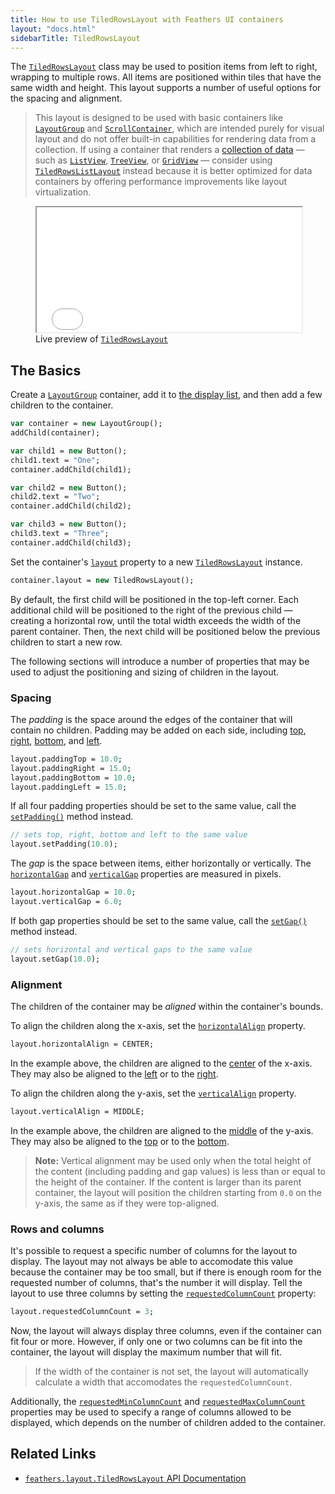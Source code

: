 ```yaml
---
title: How to use TiledRowsLayout with Feathers UI containers
layout: "docs.html"
sidebarTitle: TiledRowsLayout
---
```


The [`TiledRowsLayout`](https://api.feathersui.com/current/feathers/layout/TiledRowsLayout.html) class may be used to position items from left to right, wrapping to multiple rows. All items are positioned within tiles that have the same width and height. This layout supports a number of useful options for the spacing and alignment.

> This layout is designed to be used with basic containers like [`LayoutGroup`](./layout-group.md) and [`ScrollContainer`](./scroll-container.md), which are intended purely for visual layout and do not offer built-in capabilities for rendering data from a collection. If using a container that renders a [collection of data](./data-collections.md) — such as [`ListView`](./list-view.md), [`TreeView`](./tree-view.md), or [`GridView`](./grid-view.md) — consider using [`TiledRowsListLayout`](./tiled-rows-list-layout.md) instead because it is better optimized for data containers by offering performance improvements like layout virtualization.

<figure>
<iframe src="/learn/haxe-openfl/samples/tiled-rows-layout.html" width="100%" height="200"></iframe>
<figcaption>Live preview of <a href="https://api.feathersui.com/current/feathers/layout/TiledRowsLayout.html"><code>TiledRowsLayout</code></a></figcaption>
</figure>

## The Basics

Create a [`LayoutGroup`](./layout-group.md) container, add it to [the display list](https://books.openfl.org/openfl-developers-guide/display-programming/basics-of-display-programming.html), and then add a few children to the container.

```haxe
var container = new LayoutGroup();
addChild(container);

var child1 = new Button();
child1.text = "One";
container.addChild(child1);

var child2 = new Button();
child2.text = "Two";
container.addChild(child2);

var child3 = new Button();
child3.text = "Three";
container.addChild(child3);
```

Set the container's [`layout`](https://api.feathersui.com/current/feathers/layout/feathers/controls/LayoutGroup.html#layout) property to a new [`TiledRowsLayout`](https://api.feathersui.com/current/feathers/layout/TiledRowsLayout.html) instance.

```haxe
container.layout = new TiledRowsLayout();
```

By default, the first child will be positioned in the top-left corner. Each additional child will be positioned to the right of the previous child — creating a horizontal row, until the total width exceeds the width of the parent container. Then, the next child will be positioned below the previous children to start a new row.

The following sections will introduce a number of properties that may be used to adjust the positioning and sizing of children in the layout.

### Spacing

The _padding_ is the space around the edges of the container that will contain no children. Padding may be added on each side, including [top](https://api.feathersui.com/current/feathers/layout/TiledRowsLayout.html#paddingTop), [right](https://api.feathersui.com/current/feathers/layout/TiledRowsLayout.html#paddingRight), [bottom](https://api.feathersui.com/current/feathers/layout/TiledRowsLayout.html#paddingBottom), and [left](https://api.feathersui.com/current/feathers/layout/TiledRowsLayout.html#paddingLeft).

```haxe
layout.paddingTop = 10.0;
layout.paddingRight = 15.0;
layout.paddingBottom = 10.0;
layout.paddingLeft = 15.0;
```

If all four padding properties should be set to the same value, call the [`setPadding()`](https://api.feathersui.com/current/feathers/layout/TiledRowsLayout.html#setPadding) method instead.

```haxe
// sets top, right, bottom and left to the same value
layout.setPadding(10.0);
```

The _gap_ is the space between items, either horizontally or vertically. The [`horizontalGap`](https://api.feathersui.com/current/feathers/layout/TiledRowsLayout.html#horizontalGap) and [`verticalGap`](https://api.feathersui.com/current/feathers/layout/TiledRowsLayout.html#verticalGap) properties are measured in pixels.

```haxe
layout.horizontalGap = 10.0;
layout.verticalGap = 6.0;
```

If both gap properties should be set to the same value, call the [`setGap()`](https://api.feathersui.com/current/feathers/layout/TiledRowsLayout.html#setGap) method instead.

```haxe
// sets horizontal and vertical gaps to the same value
layout.setGap(10.0);
```

### Alignment

The children of the container may be _aligned_ within the container's bounds.

To align the children along the x-axis, set the [`horizontalAlign`](https://api.feathersui.com/current/feathers/layout/TiledRowsLayout.html#horizontalAlign) property.

```haxe
layout.horizontalAlign = CENTER;
```

In the example above, the children are aligned to the [center](https://api.feathersui.com/current/feathers/layout/HorizontalAlign.html#CENTER) of the x-axis. They may also be aligned to the [left](https://api.feathersui.com/current/feathers/layout/HorizontalAlign.html#LEFT) or to the [right](https://api.feathersui.com/current/feathers/layout/HorizontalAlign.html#RIGHT).

To align the children along the y-axis, set the [`verticalAlign`](https://api.feathersui.com/current/feathers/layout/TiledRowsLayout.html#verticalAlign) property.

```haxe
layout.verticalAlign = MIDDLE;
```

In the example above, the children are aligned to the [middle](https://api.feathersui.com/current/feathers/layout/VerticalAlign.html#MIDDLE) of the y-axis. They may also be aligned to the [top](https://api.feathersui.com/current/feathers/layout/VerticalAlign.html#TOP) or to the [bottom](https://api.feathersui.com/current/feathers/layout/VerticalAlign.html#BOTTOM).

> **Note:** Vertical alignment may be used only when the total height of the content (including padding and gap values) is less than or equal to the height of the container. If the content is larger than its parent container, the layout will position the children starting from `0.0` on the y-axis, the same as if they were top-aligned.

### Rows and columns

It's possible to request a specific number of columns for the layout to display. The layout may not always be able to accomodate this value because the container may be too small, but if there is enough room for the requested number of columns, that's the number it will display. Tell the layout to use three columns by setting the [`requestedColumnCount`](https://api.feathersui.com/current/feathers/layout/TiledRowsLayout.html#requestedColumnCount) property:

```haxe
layout.requestedColumnCount = 3;
```

Now, the layout will always display three columns, even if the container can fit four or more. However, if only one or two columns can be fit into the container, the layout will display the maximum number that will fit.

> If the width of the container is not set, the layout will automatically calculate a width that accomodates the `requestedColumnCount`.

Additionally, the [`requestedMinColumnCount`](https://api.feathersui.com/current/feathers/layout/TiledRowsLayout.html#requestedMinColumnCount) and [`requestedMaxColumnCount`](https://api.feathersui.com/current/feathers/layout/TiledRowsLayout.html#requestedMaxColumnCount) properties may be used to specify a range of columns allowed to be displayed, which depends on the number of children added to the container.

## Related Links

- [`feathers.layout.TiledRowsLayout` API Documentation](https://api.feathersui.com/current/feathers/layout/TiledRowsLayout.html)
